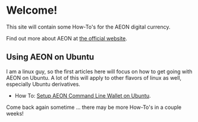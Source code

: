 # Welcome!

This site will contain some How-To's for the AEON digital currency.

Find out more about AEON at [the official website](https://www.aeon.cash).

## Using AEON on Ubuntu

I am a linux guy, so the first articles here will focus on how to get going with AEON on Ubuntu. A lot of
this will apply to other flavors of linux as well, especially Ubuntu derivatives.

*   How To: [Setup AEON Command Line Wallet on Ubuntu](./How-Tos/SetupAEONcliUbuntu/SetupAEON_Ubuntu.html).

Come back again sometime ... there may be more How-To's in a couple weeks!
